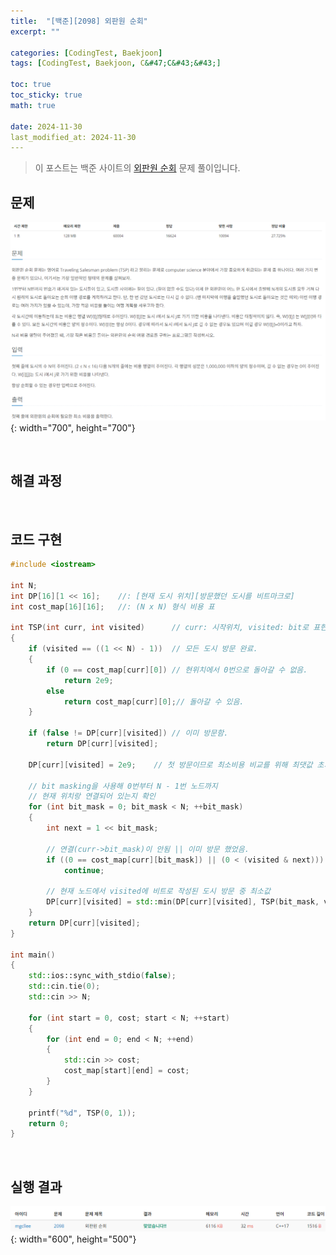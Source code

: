 ```yaml
---
title:  "[백준][2098] 외판원 순회"
excerpt: ""

categories: [CodingTest, Baekjoon]
tags: [CodingTest, Baekjoon, C&#47;C&#43;&#43;]

toc: true
toc_sticky: true
math: true
 
date: 2024-11-30
last_modified_at: 2024-11-30
---
```


> 이 포스트는 백준 사이트의 [외판원 순회](https://www.acmicpc.net/problem/2098) 문제 풀이입니다.  

## 문제

![문제](/assets/img/Boj/외판원순회_문제.png){: width="700", height="700"}  

<br/>

## 해결 과정


<br/>

## 코드 구현

```c++
#include <iostream>

int N;
int DP[16][1 << 16];	//: [현재 도시 위치][방문했던 도시를 비트마크로]
int cost_map[16][16];	//: (N x N) 형식 비용 표

int TSP(int curr, int visited)		// curr: 시작위치, visited: bit로 표현한 방문기록
{
	if (visited == ((1 << N) - 1))	// 모든 도시 방문 완료.
	{
		if (0 == cost_map[curr][0])	// 현위치에서 0번으로 돌아갈 수 없음.
			return 2e9;
		else
			return cost_map[curr][0];// 돌아갈 수 있음.
	}
	
	if (false != DP[curr][visited])	// 이미 방문함.
		return DP[curr][visited];

	DP[curr][visited] = 2e9;	// 첫 방문이므로 최소비용 비교를 위해 최댓값 초기화.

	// bit masking을 사용해 0번부터 N - 1번 노드까지
	// 현재 위치랑 연결되어 있는지 확인
	for (int bit_mask = 0; bit_mask < N; ++bit_mask)
	{
		int next = 1 << bit_mask;

		// 연결(curr->bit_mask)이 안됨 || 이미 방문 했었음.
		if ((0 == cost_map[curr][bit_mask]) || (0 < (visited & next)))
			continue;

		// 현재 노드에서 visited에 비트로 작성된 도시 방문 중 최소값
		DP[curr][visited] = std::min(DP[curr][visited], TSP(bit_mask, visited | next) + cost_map[curr][bit_mask]);
	}
	return DP[curr][visited];
}

int main()
{
	std::ios::sync_with_stdio(false);
	std::cin.tie(0);
	std::cin >> N;

	for (int start = 0, cost; start < N; ++start)
	{
		for (int end = 0; end < N; ++end)
		{
			std::cin >> cost;
			cost_map[start][end] = cost;
		}
	}

	printf("%d", TSP(0, 1));
	return 0;
}
```

<br/>

## 실행 결과

![결과](/assets/img/Boj/외판원순회_결과.png){: width="600", height="500"}  

<br/>